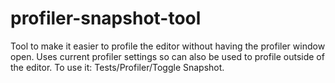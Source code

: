 # profiler-snapshot-tool
Tool to make it easier to profile the editor without having the profiler window open. Uses current profiler settings so can also be used to profile outside of the editor. To use it: Tests/Profiler/Toggle Snapshot.
